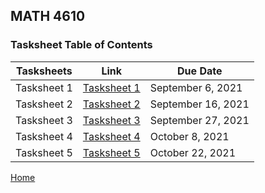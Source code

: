 ## MATH 4610

### Tasksheet Table of Contents

| Tasksheets | Link | Due Date |
| --- | --- | --- |
| Tasksheet 1 | [Tasksheet 1](https://github.com/palmeredholm/math4610/blob/main/Tasksheets/toc/Tasksheet%201.pdf) | September 6, 2021 |
| Tasksheet 2 | [Tasksheet 2](https://github.com/palmeredholm/math4610/blob/main/Tasksheets/toc/Tasksheet_2.pdf) | September 16, 2021 |
| Tasksheet 3 | [Tasksheet 3](https://github.com/palmeredholm/math4610/blob/main/Tasksheets/toc/Tasksheet_3.pdf) | September 27, 2021 |
| Tasksheet 4 | [Tasksheet 4](https://github.com/palmeredholm/math4610/blob/main/Tasksheets/toc/Tasksheet_4.pdf) | October 8, 2021 |
| Tasksheet 5 | [Tasksheet 5](https://github.com/palmeredholm/math4610/blob/main/Tasksheets/toc/Tasksheet_5.pdf) | October 22, 2021 |

[Home](../../README.md)

<!-- You can use the [editor on GitHub](https://github.com/palmeredholm/math4610/edit/main/README.md) to maintain and preview the content for your website in Markdown files.

Whenever you commit to this repository, GitHub Pages will run [Jekyll](https://jekyllrb.com/) to rebuild the pages in your site, from the content in your Markdown files.

### Markdown

Markdown is a lightweight and easy-to-use syntax for styling your writing. It includes conventions for

```markdown
Syntax highlighted code block

# Header 1
## Header 2
### Header 3

- Bulleted
- List

1. Numbered
2. List

**Bold** and _Italic_ and `Code` text

[Link](url) and ![Image](src)
```

For more details see [GitHub Flavored Markdown](https://guides.github.com/features/mastering-markdown/).

### Jekyll Themes

Your Pages site will use the layout and styles from the Jekyll theme you have selected in your [repository settings](https://github.com/palmeredholm/math4610/settings/pages). The name of this theme is saved in the Jekyll `_config.yml` configuration file.

### Support or Contact

Having trouble with Pages? Check out our [documentation](https://docs.github.com/categories/github-pages-basics/) or [contact support](https://support.github.com/contact) and we’ll help you sort it out.
 -->
